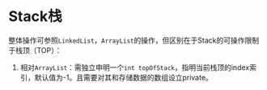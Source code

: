 # Stack栈
整体操作可参照`LinkedList`，`ArrayList`的操作，但区别在于Stack的可操作限制于栈顶（TOP）：
1. 相对`ArrayList`：需独立申明一个`int topOfStack`，指明当前栈顶的index索引，默认值为-1。且需要对其和存储数据的数组设立private。